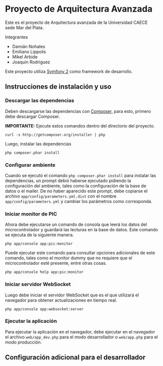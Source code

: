 Proyecto de Arquitectura Avanzada
=================================

Este es el proyecto de Arquitectura avanzada de la Universidad CAECE sede
Mar del Plata.

Integrantes

  * Damián Nohales
  * Emiliano Lippolis
  * Mikel Arbide
  * Joaquín Rodriguez

Este proyecto utiliza [Symfony 2][1] como framework de desarrollo.

Instrucciones de instalación y uso
----------------------------------

### Descargar las dependencias

Deben descargarse las dependencias con [Composer][2], para esto, primero debe
descargar Composer.

**IMPORTANTE:** Ejecute estos comandos dentro del directorio del proyecto.

    curl -s http://getcomposer.org/installer | php

Luego, instalar las dependencias

    php composer.phar install

### Configurar ambiente

Cuando se ejecutó el comando `php composer.phar install` para instalar las
dependencias, un prompt debió haberse ejecutado pidiendo la configuración del
ambiente, tales como la configuración de la base de datos o el mailer. De no
haber aparecido este prompt, debe copiarse el archivo
`app/config/parameters.yml.dist` con el nombre `app/config/parameters.yml` y
cambiar los parámetros como corresponda.

### Iniciar monitor de PIC

Ahora debe ejecutarse un comando de consola que leerá los datos del
microcontrolador y guardará las lecturas en la base de datos. Este comando se
ejecuta de la siguiente manera.

    php app/console app:pic:monitor

Puede ejecutar este comando para consultar opciones adicionales de este comando,
tales como el monitor dummy que no requiere que el microcontrolador esté
presente, entre otras cosas.

    php app/console help app:pic:monitor

### Iniciar servidor WebSocket

Luego debe iniciar el servidor WebSocket que es el que utilizará el navegador
para obtener actualizaciones en tiempo real.

    php app/console app:websocket:server

### Ejecutar la aplicación

Para ejecutar la aplicación en el navegador, debe ejecutar en el navegador el
archivo `web/app_dev.php` para el modo desarrollador o `web/app.php` para el
modo producción.

Configuración adicional para el desarrollador
---------------------------------------------



[1]:  http://symfony.com/
[2]:  http://getcomposer.org/
